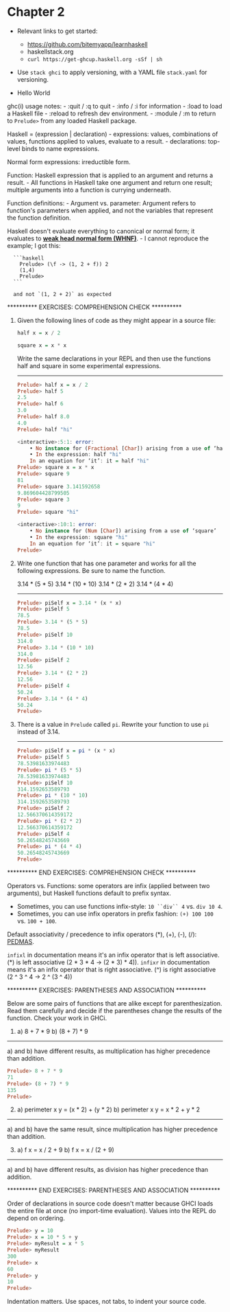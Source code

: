 # Chapter 2

- Relevant links to get started:
    - https://github.com/bitemyapp/learnhaskell
    - haskellstack.org
    - `curl https://get-ghcup.haskell.org -sSf | sh`

- Use `stack ghci` to apply versioning, with a YAML file `stack.yaml` for
  versioning.

- Hello World

ghc(i) usage notes:
    - :quit / :q to quit
    - :info / :i for information
    - :load to load a Haskell file
    - :reload to refresh dev environment.
    - :module / :m to return to `Prelude>` from any loaded Haskell package.

Haskell = (expression | declaration)
    - expressions: values, combinations of values, functions applied to values, evaluate to a result.
    - declarations: top-level binds to name expressions.

Normal form expressions: irreductible form.

Function: Haskell expression that is applied to an argument and returns a result.
    - All functions in Haskell take one argument and return one result; multiple
    arguments into a function is currying underneath.

Function definitions:
    - Argument vs. parameter: Argument refers to function's parameters when
    applied, and not the variables that represent the function definition.

Haskell doesn't evaluate everything to canonical or normal form; it evaluates to
[**weak head normal form
(WHNF)**](https://wiki.haskell.org/Weak_head_normal_form).
    - I cannot reproduce the example; I got this:

      ```haskell
        Prelude> (\f -> (1, 2 + f)) 2
        (1,4)
        Prelude>
      ```

      and not `(1, 2 + 2)` as expected

********** EXERCISES: COMPREHENSION CHECK **********

1.  Given the following lines of code as they might appear in a source file:

    ```haskell
    half x = x / 2

    square x = x * x
    ```

    Write the same declarations in your REPL and then use the functions half and
    square in some experimental expressions.

    __________

    ```haskell
    Prelude> half x = x / 2
    Prelude> half 5
    2.5
    Prelude> half 6
    3.0
    Prelude> half 8.0
    4.0
    Prelude> half "hi"

    <interactive>:5:1: error:
        • No instance for (Fractional [Char]) arising from a use of ‘half’
        • In the expression: half "hi"
        In an equation for ‘it’: it = half "hi"
    Prelude> square x = x * x
    Prelude> square 9
    81
    Prelude> square 3.141592658
    9.869604428799505
    Prelude> square 3
    9
    Prelude> square "hi"

    <interactive>:10:1: error:
        • No instance for (Num [Char]) arising from a use of ‘square’
        • In the expression: square "hi"
        In an equation for ‘it’: it = square "hi"
    Prelude>
    ```

2.  Write one function that has one parameter and works for all the following
    expressions. Be sure to name the function.

    3.14 * (5 * 5)
    3.14 * (10 * 10)
    3.14 * (2 * 2)
    3.14 * (4 * 4)

    __________

    ```haskell
    Prelude> piSelf x = 3.14 * (x * x)
    Prelude> piSelf 5
    78.5
    Prelude> 3.14 * (5 * 5)
    78.5
    Prelude> piSelf 10
    314.0
    Prelude> 3.14 * (10 * 10)
    314.0
    Prelude> piSelf 2
    12.56
    Prelude> 3.14 * (2 * 2)
    12.56
    Prelude> piSelf 4
    50.24
    Prelude> 3.14 * (4 * 4)
    50.24
    Prelude>
    ```

3.  There is a value in `Prelude` called `pi`. Rewrite your function to use `pi`
    instead of 3.14.

    __________

    ```haskell
    Prelude> piSelf x = pi * (x * x)
    Prelude> piSelf 5
    78.53981633974483
    Prelude> pi * (5 * 5)
    78.53981633974483
    Prelude> piSelf 10
    314.1592653589793
    Prelude> pi * (10 * 10)
    314.1592653589793
    Prelude> piSelf 2
    12.566370614359172
    Prelude> pi * (2 * 2)
    12.566370614359172
    Prelude> piSelf 4
    50.26548245743669
    Prelude> pi * (4 * 4)
    50.26548245743669
    Prelude>
    ```

********** END EXERCISES: COMPREHENSION CHECK **********

Operators vs. Functions: some operators are infix (applied between two
arguments), but Haskell functions default to prefix syntax.
-   Sometimes, you can use functions infix-style: `10 ``div`` 4` vs. `div 10 4`.
-   Sometimes, you can use infix operators in prefix fashion: `(+) 100 100` vs.
    `100 + 100`.

Default associativity / precedence to infix operators (*), (+), (-), (/):
[PEDMAS](https://en.wikipedia.org/wiki/PEMDAS).

`infixl` in documentation means it's an infix operator that is left associative.
(*) is left associative (2 * 3 * 4 -> (2 * 3) * 4)).
`infixr` in documentation means it's an infix operator that is right
associative. (^) is right associative (2 ^ 3 ^ 4 -> 2 ^ (3 ^ 4))

********** EXERCISES: PARENTHESES AND ASSOCIATION **********

Below are some pairs of functions that are alike except for parenthesization.
Read them carefully and decide if the parentheses change the results of the
function. Check your work in GHCi.

1.  a)  8 + 7 * 9
    b)  (8 + 7) * 9
__________

a) and b) have different results, as multiplication has higher precedence than
addition.

```haskell
Prelude> 8 + 7 * 9
71
Prelude> (8 + 7) * 9
135
Prelude>
```

2.  a)  perimeter x y = (x * 2) + (y * 2)
    b)  perimeter x y = x * 2 + y * 2
__________

a) and b) have the same result, since multiplication has higher precedence than
addition.

3.  a)  f x = x / 2 + 9
    b)  f x = x / (2 + 9)
__________

a) and b) have different results, as division has higher precedence than
addition.

********** END EXERCISES: PARENTHESES AND ASSOCIATION **********

Order of declarations in source code doesn't matter because GHCI loads the
entire file at once (no import-time evaluation). Values into the REPL do depend
on ordering.

```haskell
Prelude> y = 10
Prelude> x = 10 * 5 + y
Prelude> myResult = x * 5
Prelude> myResult
300
Prelude> x
60
Prelude> y
10
Prelude>
```

Indentation matters.
Use spaces, not tabs, to indent your source code.
